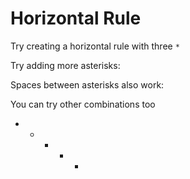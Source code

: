 # Horizontal Rule

Try creating a horizontal rule with three `*`


Try adding more asterisks:


Spaces between asterisks also work:


You can try other combinations too

- * - * -

